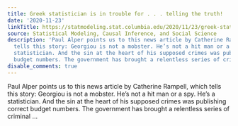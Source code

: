 ```yaml
---
title: Greek statistician is in trouble for . . . telling the truth!
date: '2020-11-23'
linkTitle: https://statmodeling.stat.columbia.edu/2020/11/23/greek-statistician-is-in-trouble-for-telling-the-truth/
source: Statistical Modeling, Causal Inference, and Social Science
description: 'Paul Alper points us to this news article by Catherine Rampell, which
  tells this story: Georgiou is not a mobster. He’s not a hit man or a spy. He’s a
  statistician. And the sin at the heart of his supposed crimes was publishing correct
  budget numbers. The government has brought a relentless series of criminal ...'
disable_comments: true
---
```

Paul Alper points us to this news article by Catherine Rampell, which tells this story: Georgiou is not a mobster. He’s not a hit man or a spy. He’s a statistician. And the sin at the heart of his supposed crimes was publishing correct budget numbers. The government has brought a relentless series of criminal ...